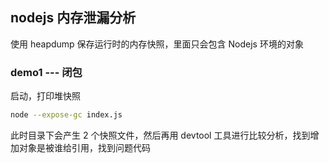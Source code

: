 ## nodejs 内存泄漏分析

使用 heapdump 保存运行时的内存快照，里面只会包含 Nodejs 环境的对象

### demo1 --- 闭包

启动，打印堆快照

```sh
node --expose-gc index.js
```

此时目录下会产生 2 个快照文件，然后再用 devtool 工具进行比较分析，找到增加对象是被谁给引用，找到问题代码
